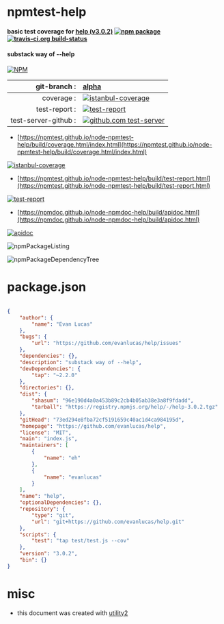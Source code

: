 # npmtest-help

#### basic test coverage for  [help (v3.0.2)](https://github.com/evanlucas/help)  [![npm package](https://img.shields.io/npm/v/npmtest-help.svg?style=flat-square)](https://www.npmjs.org/package/npmtest-help) [![travis-ci.org build-status](https://api.travis-ci.org/npmtest/node-npmtest-help.svg)](https://travis-ci.org/npmtest/node-npmtest-help)

#### substack way of --help

[![NPM](https://nodei.co/npm/help.png?downloads=true&downloadRank=true&stars=true)](https://www.npmjs.com/package/help)

| git-branch : | [alpha](https://github.com/npmtest/node-npmtest-help/tree/alpha)|
|--:|:--|
| coverage : | [![istanbul-coverage](https://npmtest.github.io/node-npmtest-help/build/coverage.badge.svg)](https://npmtest.github.io/node-npmtest-help/build/coverage.html/index.html)|
| test-report : | [![test-report](https://npmtest.github.io/node-npmtest-help/build/test-report.badge.svg)](https://npmtest.github.io/node-npmtest-help/build/test-report.html)|
| test-server-github : | [![github.com test-server](https://npmtest.github.io/node-npmtest-help/GitHub-Mark-32px.png)](https://npmtest.github.io/node-npmtest-help/build/app/index.html) | | build-artifacts : | [![build-artifacts](https://npmtest.github.io/node-npmtest-help/glyphicons_144_folder_open.png)](https://github.com/npmtest/node-npmtest-help/tree/gh-pages/build)|

- [https://npmtest.github.io/node-npmtest-help/build/coverage.html/index.html](https://npmtest.github.io/node-npmtest-help/build/coverage.html/index.html)

[![istanbul-coverage](https://npmtest.github.io/node-npmtest-help/build/screenCapture.buildCi.browser.%252Ftmp%252Fbuild%252Fcoverage.lib.html.png)](https://npmtest.github.io/node-npmtest-help/build/coverage.html/index.html)

- [https://npmtest.github.io/node-npmtest-help/build/test-report.html](https://npmtest.github.io/node-npmtest-help/build/test-report.html)

[![test-report](https://npmtest.github.io/node-npmtest-help/build/screenCapture.buildCi.browser.%252Ftmp%252Fbuild%252Ftest-report.html.png)](https://npmtest.github.io/node-npmtest-help/build/test-report.html)

- [https://npmdoc.github.io/node-npmdoc-help/build/apidoc.html](https://npmdoc.github.io/node-npmdoc-help/build/apidoc.html)

[![apidoc](https://npmdoc.github.io/node-npmdoc-help/build/screenCapture.buildCi.browser.%252Ftmp%252Fbuild%252Fapidoc.html.png)](https://npmdoc.github.io/node-npmdoc-help/build/apidoc.html)

![npmPackageListing](https://npmtest.github.io/node-npmtest-help/build/screenCapture.npmPackageListing.svg)

![npmPackageDependencyTree](https://npmtest.github.io/node-npmtest-help/build/screenCapture.npmPackageDependencyTree.svg)



# package.json

```json

{
    "author": {
        "name": "Evan Lucas"
    },
    "bugs": {
        "url": "https://github.com/evanlucas/help/issues"
    },
    "dependencies": {},
    "description": "substack way of --help",
    "devDependencies": {
        "tap": "~2.2.0"
    },
    "directories": {},
    "dist": {
        "shasum": "96e190d4a0a453b89c2cb4b05ab38e3a8f9fdadd",
        "tarball": "https://registry.npmjs.org/help/-/help-3.0.2.tgz"
    },
    "gitHead": "73ed294e8fba72cf5191659c40ac1d4ca984195d",
    "homepage": "https://github.com/evanlucas/help",
    "license": "MIT",
    "main": "index.js",
    "maintainers": [
        {
            "name": "eh"
        },
        {
            "name": "evanlucas"
        }
    ],
    "name": "help",
    "optionalDependencies": {},
    "repository": {
        "type": "git",
        "url": "git+https://github.com/evanlucas/help.git"
    },
    "scripts": {
        "test": "tap test/test.js --cov"
    },
    "version": "3.0.2",
    "bin": {}
}
```



# misc
- this document was created with [utility2](https://github.com/kaizhu256/node-utility2)
